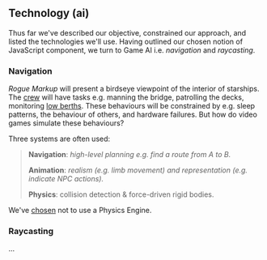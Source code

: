 ## Technology (ai)

Thus far we've described our objective, constrained our approach, and listed the technologies we'll use.
Having outlined our chosen notion of JavaScript component,
we turn to Game AI i.e. _navigation_ and _raycasting_.

### Navigation

<!-- __TODO__
- Rodney Brooks layers.
- Navigation based Game AI.
- Corner-wrapped Pathfinding only provides part of the 
- No physics engine
- Geomorph 101
-->

_Rogue Markup_ will present a birdseye viewpoint of the interior of starships.
The [crew](https://wiki.travellerrpg.com/Crew "@new-tab") will have tasks e.g. manning the bridge, patrolling the decks, monitoring [low berths](https://wiki.travellerrpg.com/Low_Passage "@new-tab").
These behaviours will be constrained by e.g. sleep patterns, the behaviour of others, and hardware failures.
But how do video games simulate these behaviours?

Three systems are often used:

> **Navigation**: _high-level planning e.g. find a route from A to B._
>
> **Animation**: _realism (e.g. limb movement) and representation (e.g. indicate NPC actions)._
>
> **Physics**: collision detection & force-driven rigid bodies.

We've [chosen](/blog/1#constraints) not to use a Physics Engine.

<!-- Pathfinding is central to Game AI.
Our NPCs need to move realistically e.g. they cannot move through walls, windows or locked doors. -->

<div
  class="tabs"
  height="400"
  enabled="false"
  tabs="[
     { key: 'component', filepath: 'nav/NavDemo' },
   ]"
></div>

### Raycasting

...